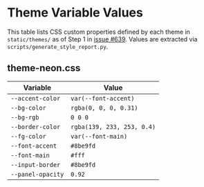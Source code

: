 # Theme Variable Values

This table lists CSS custom properties defined by each theme in `static/themes/` as of Step 1 in [issue #639](https://github.com/thesavant42/retrorecon/issues/639). Values are extracted via `scripts/generate_style_report.py`.


## theme-neon.css

| Variable | Value |
| -------- | ----- |
| `--accent-color` | `var(--font-accent)` |
| `--bg-color` | `rgba(0, 0, 0, 0.31)` |
| `--bg-rgb` | `0 0 0` |
| `--border-color` | `rgba(139, 233, 253, 0.4)` |
| `--fg-color` | `var(--font-main)` |
| `--font-accent` | `#8be9fd` |
| `--font-main` | `#fff` |
| `--input-border` | `#8be9fd` |
| `--panel-opacity` | `0.92` |
